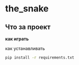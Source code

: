# the_snake

## Что за проект

**как играть**

как устанавливать

```bash
pip install -r requirements.txt
```


